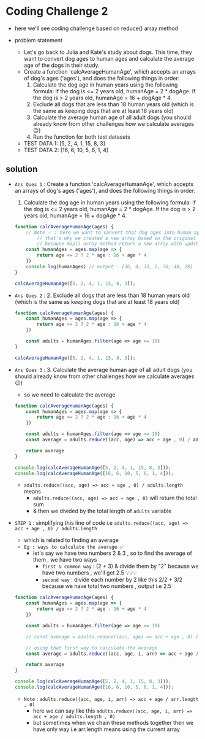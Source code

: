 # Coding Challenge 2 

- here we'll see coding challenge based on reduce() array method 

- problem statement 
    - Let's go back to Julia and Kate's study about dogs. This time, they want to convert dog ages to human ages and calculate the average age of the dogs in their study.
    - Create a function 'calcAverageHumanAge', which accepts an arrays of dog's ages ('ages'), and does the following things in order:
        1. Calculate the dog age in human years using the following formula: if the dog is <= 2 years old, humanAge = 2 * dogAge. If the dog is > 2 years old, humanAge = 16 + dogAge * 4.
        2. Exclude all dogs that are less than 18 human years old (which is the same as keeping dogs that are at least 18 years old)
        3. Calculate the average human age of all adult dogs (you should already know from other challenges how we calculate averages 😉)
        4. Run the function for both test datasets
    - TEST DATA 1: [5, 2, 4, 1, 15, 8, 3]
    - TEST DATA 2: [16, 6, 10, 5, 6, 1, 4]
    
## solution

- `Ans Ques 1` : Create a function 'calcAverageHumanAge', which accepts an arrays of dog's ages ('ages'), and does the following things in order:
    1. Calculate the dog age in human years using the following formula: if the dog is <= 2 years old, humanAge = 2 * dogAge. If the dog is > 2 years old, humanAge = 16 + dogAge * 4.
    ```js
    function calcAverageHumanAge(ages) {
        // Note ✅ : here we want to convert that dog ages into human ages
            // that's why we created a new array based on the original array , so map() array method will be perfect
            // because map() array method return a new array with updated values ✔️✔️✔️
        const humanAges = ages.map(age => {
            return age <= 2 ? 2 * age : 16 + age * 4
        })
        console.log(humanAges) // output : [36, 4, 32, 2, 76, 48, 28]
    }

    calcAverageHumanAge([5, 2, 4, 1, 15, 8, 3]);
    ```

- `Ans Ques 2` : 2. Exclude all dogs that are less than 18 human years old (which is the same as keeping dogs that are at least 18 years old)
    ```js
    function calcAverageHumanAge(ages) {
        const humanAges = ages.map(age => {
            return age <= 2 ? 2 * age : 16 + age * 4
        })

        const adults = humanAges.filter(age => age >= 18)
    }

    calcAverageHumanAge([5, 2, 4, 1, 15, 8, 3]);
    ```

- `Ans Ques 3` : 3. Calculate the average human age of all adult dogs (you should already know from other challenges how we calculate averages 😉)
    - so we need to calculate the average
    ```js
    function calcAverageHumanAge(ages) {
        const humanAges = ages.map(age => {
            return age <= 2 ? 2 * age : 16 + age * 4
        })

        const adults = humanAges.filter(age => age >= 18)
        const average = adults.reduce((acc, age) => acc + age , 0) / adults.length 

        return average
    }

    console.log(calcAverageHumanAge([5, 2, 4, 1, 15, 8, 3]));
    console.log(calcAverageHumanAge([16, 6, 10, 5, 6, 1, 4]));
    ```
    - `adults.reduce((acc, age) => acc + age , 0) / adults.length` means 
        - `adults.reduce((acc, age) => acc + age , 0)` will return the total sum 
        - & then we divided by the total length of `adults` variable  

- `STEP 1` : simplifying this line of code i.e `adults.reduce((acc, age) => acc + age , 0) / adults.length`
    - which is related to finding an average
    - `Eg : ways to calculate the average ✅` 
        - let's say we have two numbers 2 & 3 , so to find the average of them , we have two ways 
            - `first & common way` : (2 + 3) & divide them by "2" because we have two numbers , we'll get 2.5 💡💡💡
            - `second way` : divide each number by 2 like this 2/2 + 3/2 because we have total two numbers , output i.e 2.5 
    ```js
    function calcAverageHumanAge(ages) {
        const humanAges = ages.map(age => {
            return age <= 2 ? 2 * age : 16 + age * 4
        })

        const adults = humanAges.filter(age => age >= 18)

        // const average = adults.reduce((acc, age) => acc + age , 0) / adults.length 

        // using that first way to calculate the average  
        const average = adults.reduce((acc, age, i, arr) => acc + age / arr.length , 0) 

        return average
    }

    console.log(calcAverageHumanAge([5, 2, 4, 1, 15, 8, 3]));
    console.log(calcAverageHumanAge([16, 6, 10, 5, 6, 1, 4]));
    ```
    - `Note` : `adults.reduce((acc, age, i, arr) => acc + age / arr.length , 0)` 
        - here we can say like this `adults.reduce((acc, age, i, arr) => acc + age / adults.length , 0)`
        - but sometimes when we chain these methods together then we have only way i.e arr.length means using the current array
